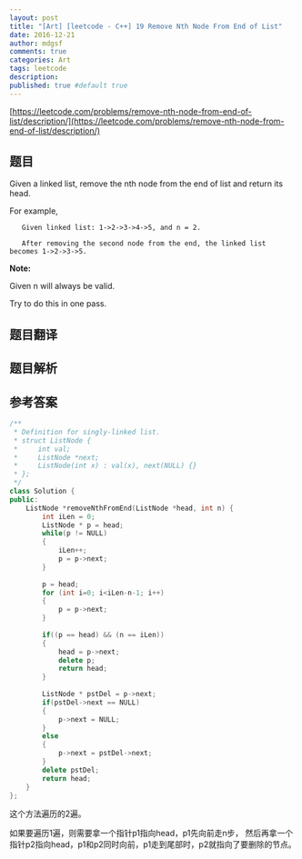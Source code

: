 ```yaml
---
layout: post
title: "[Art] [leetcode - C++] 19 Remove Nth Node From End of List"
date: 2016-12-21
author: mdgsf
comments: true
categories: Art
tags: leetcode
description:
published: true #default true
---
```


[https://leetcode.com/problems/remove-nth-node-from-end-of-list/description/](https://leetcode.com/problems/remove-nth-node-from-end-of-list/description/)

## 题目

Given a linked list, remove the nth node from the end of list and return its head.

For example,

```
   Given linked list: 1->2->3->4->5, and n = 2.

   After removing the second node from the end, the linked list becomes 1->2->3->5.
```
   
**Note:**

Given n will always be valid.

Try to do this in one pass.

## 题目翻译

## 题目解析

## 参考答案

```cpp
/**
 * Definition for singly-linked list.
 * struct ListNode {
 *     int val;
 *     ListNode *next;
 *     ListNode(int x) : val(x), next(NULL) {}
 * };
 */
class Solution {
public:
    ListNode *removeNthFromEnd(ListNode *head, int n) {
    	int iLen = 0;
    	ListNode * p = head;
    	while(p != NULL)
    	{
    		iLen++;
    		p = p->next;
    	}
    	
    	p = head;
    	for (int i=0; i<iLen-n-1; i++)
    	{
    		p = p->next;
    	}
    
    	if((p == head) && (n == iLen))
    	{
    		head = p->next;
    		delete p;
    		return head;
    	}
    
    	ListNode * pstDel = p->next;
    	if(pstDel->next == NULL)
    	{
    		p->next = NULL;
    	}
    	else
    	{
    		p->next = pstDel->next;
    	}
    	delete pstDel;
    	return head;
    }
};
```

这个方法遍历的2遍。

如果要遍历1遍，则需要拿一个指针p1指向head，p1先向前走n步，
然后再拿一个指针p2指向head，p1和p2同时向前，p1走到尾部时，p2就指向了要删除的节点。


